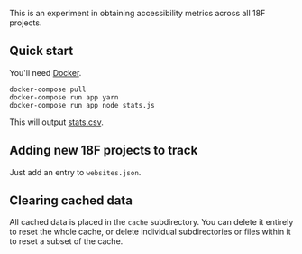 This is an experiment in obtaining accessibility metrics across all
18F projects.

## Quick start

You'll need [Docker][].

```
docker-compose pull
docker-compose run app yarn
docker-compose run app node stats.js
```

This will output [stats.csv](stats.csv).

## Adding new 18F projects to track

Just add an entry to `websites.json`.

## Clearing cached data

All cached data is placed in the `cache` subdirectory. You can delete it
entirely to reset the whole cache, or delete individual subdirectories
or files within it to reset a subset of the cache.

[Docker]: https://docker.com/
